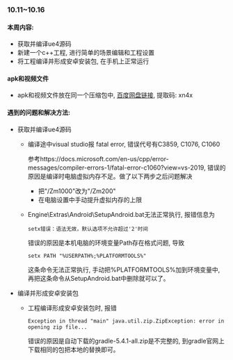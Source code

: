 ### 10.11~10.16

#### 本周内容: 

*  获取并编译ue4源码
*  新建一个c++工程, 进行简单的场景编辑和工程设置
*  将工程编译并形成安卓安装包, 在手机上正常运行

#### apk和视频文件

  * apk和视频文件放在同一个压缩包中, [百度网盘链接](https://pan.baidu.com/s/1MUDm_s79gTaI_immbr2XaQ), 提取码: xn4x

#### 遇到的问题和解决方法: 

* 获取并编译ue4源码

  * 编译途中visual studio报 fatal error, 错误代号有C3859, C1076, C1060

    参考https://docs.microsoft.com/en-us/cpp/error-messages/compiler-errors-1/fatal-error-c1060?view=vs-2019, 错误的原因是编译时电脑虚拟内存不足。做了以下两步之后问题解决

    *  把"/Zm1000"改为"/Zm200"
    *  在电脑设置中手动提升虚拟内存的上限

  * Engine\Extras\Android\SetupAndroid.bat无法正常执行, 报错信息为

    ```shell
    setx错误：语法无效，默认选项不允许超过'2'时间
    ```

     错误的原因是本机电脑的环境变量Path存在格式问题, 导致

    ```shell 
    setx PATH "%USERPATH%;%PLATFORMTOOLS%"
    ```

    这条命令无法正常执行, 手动把%PLATFORMTOOLS%加到环境变量中, 再把这条命令从SetupAndroid.bat中删除就可以了。

* 编译并形成安卓安装包

  * 工程编译形成安卓安装包时, 报错

    ```shell
    Exception in thread "main" java.util.zip.ZipException: error in opening zip file...
    ```

    错误的原因是自动下载的gradle-5.4.1-all.zip是不完整的, 到gradle官网上下载相同的包把本地的替换即可。
